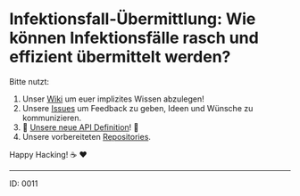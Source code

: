 # Infektionsfall-Übermittlung: Wie können Infektionsfälle rasch und effizient übermittelt werden?

Bitte nutzt:

1. Unser [Wiki](https://github.com/1-011-c/meta/wiki) um euer implizites Wissen abzulegen!
2. Unsere [Issues](https://github.com/1-011-c/meta/issues) um Feedback zu geben, Ideen und Wünsche zu kommunizieren.
3. :tada:  [Unsere neue API Definition](https://1-011-c.github.io/meta/index.html)! :tada:
4. Unsere vorbereiteten [Repositories](https://github.com/1-011-c).

Happy Hacking! :coffee: :heart:

---

ID: 0011
